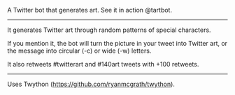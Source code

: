 A Twitter bot that generates art. See it in action @tartbot.

----------

It generates Twitter art through random patterns of special characters.

If you mention it, the bot will turn the picture in your tweet into Twitter art, or the message into circular (-c) or wide (-w) letters.

It also retweets #twitterart and #140art tweets with +100 retweets.

----------

Uses Twython (https://github.com/ryanmcgrath/twython).